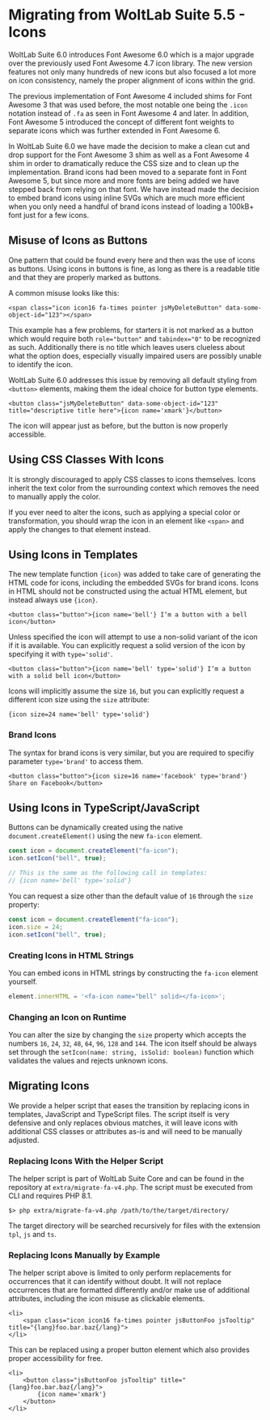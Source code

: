 # Migrating from WoltLab Suite 5.5 - Icons

WoltLab Suite 6.0 introduces Font Awesome 6.0 which is a major upgrade over the previously used Font Awesome 4.7 icon library.
The new version features not only many hundreds of new icons but also focused a lot more on icon consistency, namely the proper alignment of icons within the grid.

The previous implementation of Font Awesome 4 included shims for Font Awesome 3 that was used before, the most notable one being the `.icon` notation instead of `.fa` as seen in Font Awesome 4 and later.
In addition, Font Awesome 5 introduced the concept of different font weights to separate icons which was further extended in Font Awesome 6.

In WoltLab Suite 6.0 we have made the decision to make a clean cut and drop support for the Font Awesome 3 shim as well as a Font Awesome 4 shim in order to dramatically reduce the CSS size and to clean up the implementation.
Brand icons had been moved to a separate font in Font Awesome 5, but since more and more fonts are being added we have stepped back from relying on that font.
We have instead made the decision to embed brand icons using inline SVGs which are much more efficient when you only need a handful of brand icons instead of loading a 100kB+ font just for a few icons.

## Misuse of Icons as Buttons

One pattern that could be found every here and then was the use of icons as buttons.
Using icons in buttons is fine, as long as there is a readable title and that they are properly marked as buttons.

A common misuse looks like this:

```smarty
<span class="icon icon16 fa-times pointer jsMyDeleteButton" data-some-object-id="123"></span>
```

This example has a few problems, for starters it is not marked as a button which would require both `role="button"` and `tabindex="0"` to be recognized as such.
Additionally there is no title which leaves users clueless about what the option does, especially visually impaired users are possibly unable to identify the icon.

WoltLab Suite 6.0 addresses this issue by removing all default styling from `<button>` elements, making them the ideal choice for button type elements.

```smarty
<button class="jsMyDeleteButton" data-some-object-id="123" title="descriptive title here">{icon name='xmark'}</button>
```

The icon will appear just as before, but the button is now properly accessible.

## Using CSS Classes With Icons

It is strongly discouraged to apply CSS classes to icons themselves.
Icons inherit the text color from the surrounding context which removes the need to manually apply the color.

If you ever need to alter the icons, such as applying a special color or transformation, you should wrap the icon in an element like `<span>` and apply the changes to that element instead.

## Using Icons in Templates

The new template function `{icon}` was added to take care of generating the HTML code for icons, including the embedded SVGs for brand icons.
Icons in HTML should not be constructed using the actual HTML element, but instead always use `{icon}`.

```smarty
<button class="button">{icon name='bell'} I‘m a button with a bell icon</button>
```

Unless specified the icon will attempt to use a non-solid variant of the icon if it is available.
You can explicitly request a solid version of the icon by specifying it with `type='solid'`.

```smarty
<button class="button">{icon name='bell' type='solid'} I‘m a button with a solid bell icon</button>
```

Icons will implicitly assume the size `16`, but you can explicitly request a different icon size using the `size` attribute:

```smarty
{icon size=24 name='bell' type='solid'}
```

### Brand Icons

The syntax for brand icons is very similar, but you are required to specifiy parameter `type='brand'` to access them.

```smarty
<button class="button">{icon size=16 name='facebook' type='brand'} Share on Facebook</button>
```

## Using Icons in TypeScript/JavaScript

Buttons can be dynamically created using the native `document.createElement()` using the new `fa-icon` element.

```ts
const icon = document.createElement("fa-icon");
icon.setIcon("bell", true);

// This is the same as the following call in templates:
// {icon name='bell' type='solid'}
```

You can request a size other than the default value of `16` through the `size` property:

```ts
const icon = document.createElement("fa-icon");
icon.size = 24;
icon.setIcon("bell", true);
```

### Creating Icons in HTML Strings

You can embed icons in HTML strings by constructing the `fa-icon` element yourself.

```ts
element.innerHTML = '<fa-icon name="bell" solid></fa-icon>';
```

### Changing an Icon on Runtime

You can alter the size by changing the `size` property which accepts the numbers `16`, `24`, `32`, `48`, `64`, `96`, `128` and `144`.
The icon itself should be always set through the `setIcon(name: string, isSolid: boolean)` function which validates the values and rejects unknown icons.

## Migrating Icons

We provide a helper script that eases the transition by replacing icons in templates, JavaScript and TypeScript files.
The script itself is very defensive and only replaces obvious matches, it will leave icons with additional CSS classes or attributes as-is and will need to be manually adjusted.

### Replacing Icons With the Helper Script

The helper script is part of WoltLab Suite Core and can be found in the repository at `extra/migrate-fa-v4.php`.
The script must be executed from CLI and requires PHP 8.1.

```shell
$> php extra/migrate-fa-v4.php /path/to/the/target/directory/
```

The target directory will be searched recursively for files with the extension `tpl`, `js` and `ts`.

### Replacing Icons Manually by Example

The helper script above is limited to only perform replacements for occurrences that it can identify without doubt.
It will not replace occurrences that are formatted differently and/or make use of additional attributes, including the icon misuse as clickable elements.

```smarty
<li>
    <span class="icon icon16 fa-times pointer jsButtonFoo jsTooltip" title="{lang}foo.bar.baz{/lang}">
</li>
```

This can be replaced using a proper button element which also provides proper accessibility for free.

```smarty
<li>
    <button class="jsButtonFoo jsTooltip" title="{lang}foo.bar.baz{/lang}">
        {icon name='xmark'}
    </button>
</li>
```
